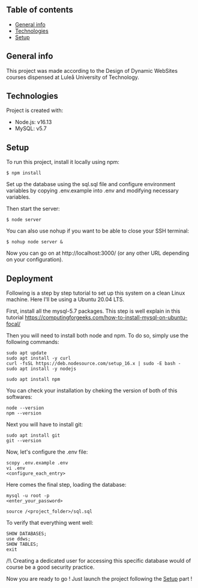 ## Table of contents
* [General info](#general-info)
* [Technologies](#technologies)
* [Setup](#setup)

## General info
This project was made according to the Design of Dynamic WebSites courses dispensed at Luleå University of Technology.

## Technologies
Project is created with:
* Node.js: v16.13
* MySQL: v5.7

## Setup
To run this project, install it locally using npm:

```
$ npm install
```

Set up the database using the sql.sql file and configure environment variables by copying .env.example into .env and modifying necessary variables.

Then start the server:

```
$ node server
```

You can also use nohup if you want to be able to close your SSH terminal:

```
$ nohup node server &
```

Now you can go on at http://localhost:3000/ (or any other URL depending on your configuration).

## Deployment
Following is a step by step tutorial to set up this system on a clean Linux machine.
Here I'll be using a Ubuntu 20.04 LTS.

First, install all the mysql-5.7 packages. This step is well explain in this tutorial 
https://computingforgeeks.com/how-to-install-mysql-on-ubuntu-focal/

Then you will need to install both node and npm.
To do so, simply use the following commands:

```
sudo apt update
sudo apt install -y curl
curl -fsSL https://deb.nodesource.com/setup_16.x | sudo -E bash -
sudo apt install -y nodejs

sudo apt install npm
```

You can check your installation by cheking the version of both of this softwares:

```
node --version
npm --version
```

Next you will have to install git:

```
sudo apt install git
git --version
```

Now, let's configure the .env file:

```
scopy .env.example .env
vi .env
<configure_each_entry>
```

Here comes the final step, loading the database:

```
mysql -u root -p
<enter_your_password>

source /<project_folder>/sql.sql
```

To verify that everything went well:

```
SHOW DATABASES;
use ddws;
SHOW TABLES;
exit
```

/!\ Creating a dedicated user for accessing this specific database would of course be a good security practice.

Now you are ready to go !
Just launch the project following the [Setup](#setup) part !
